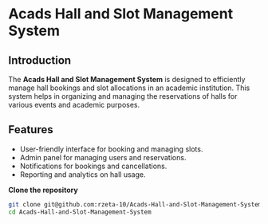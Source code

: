 # Acads Hall and Slot Management System

## Introduction

The **Acads Hall and Slot Management System** is designed to efficiently manage hall bookings and slot allocations in an academic institution. This system helps in organizing and managing the reservations of halls for various events and academic purposes.

## Features

- User-friendly interface for booking and managing slots.
- Admin panel for managing users and reservations.
- Notifications for bookings and cancellations.
- Reporting and analytics on hall usage.

**Clone the repository**
   ```bash
   git clone git@github.com:rzeta-10/Acads-Hall-and-Slot-Management-System.git
   cd Acads-Hall-and-Slot-Management-System
